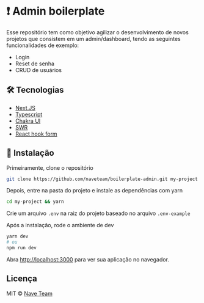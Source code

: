 # ❗️ Admin boilerplate

Esse repositório tem como objetivo agilizar o desenvolvimento de novos projetos que consistem em um admin/dashboard, tendo as seguintes funcionalidades de exemplo:

- Login
- Reset de senha
- CRUD de usuários

## 🛠 Tecnologias

- [Next.JS](https://nextjs.org/)
- [Typescript](https://www.typescriptlang.org/)
- [Chakra UI](https://chakra-ui.com/)
- [SWR](https://swr.vercel.app/)
- [React hook form](https://react-hook-form.com/)

## 🚀 Instalação

Primeiramente, clone o repositório

```bash
git clone https://github.com/naveteam/boilerplate-admin.git my-project
```

Depois, entre na pasta do projeto e instale as dependências com yarn

```bash
cd my-project && yarn
```

Crie um arquivo `.env` na raiz do projeto baseado no arquivo `.env-example`

Após a instalação, rode o ambiente de dev

```bash
yarn dev
# ou
npm run dev
```

Abra [http://localhost:3000](http://localhost:3000) para ver sua aplicação no navegador.

## Licença

MIT © [Nave Team](https://github.com/naveteam)
